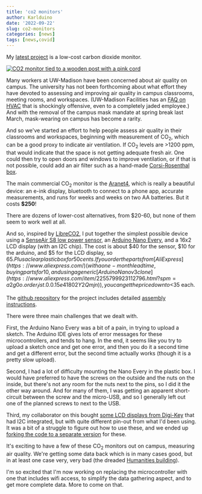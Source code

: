 ```yaml
---
title: 'co2 monitors'
author: Karlduino
date: '2022-09-22'
slug: co2-monitors
categories: [news]
tags: [news,covid]
---
```


My [latest project](https://github.com/karlduino/CO2monitor) is a
low-cost carbon dioxide monitor.

[![CO2 monitor tied to a wooden post with a pink cord](https://karlduino.org/CO2monitor/docs/pics/co2monitor_sm.jpg)](https://karlduino.org/CO2monitor/docs/pics/co2monitor.jpg)

Many workers at UW-Madison have been concerned about air quality on
campus. The university has not been forthcoming about what effort they
have devoted to assessing and improving air quality in campus
classrooms, meeting rooms, and workspaces. (UW-Madison Facilities has
an [FAQ on
HVAC](https://facilities.fpm.wisc.edu/facility-manager-tools/#faq-hvac)
that is shockingly offensive, even to a completely jaded employee.)
And with the removal of the
campus mask mandate at spring break last March, mask-wearing on
campus has become a rarity.

And so we've started an effort to help people assess air quality in
their classrooms and workspaces, beginning with measurement of CO<sub>2</sub>,
which can be a good proxy to indicate air ventilation. If
CO<sub>2</sub> levels are >1200 ppm, that would indicate that the
space is not getting adequate fresh air. One could then try to open
doors and windows to improve ventilation, or if that is not possible,
could add an air filter such as a hand-made [Corsi-Rosenthal
box](https://cleanaircrew.org/box-fan-filters/).

The main commercial CO<sub>2</sub> monitor is the
[Aranet4](https://aranet.com/products/aranet4/), which is really a
beautiful device: an e-ink display, bluetooth to connect to a
phone app, accurate measurements, and runs for weeks and weeks on two
AA batteries. But it costs **$250**!

There are dozens of lower-cost alternatives, from $20-60, but none of
them seem to work well at all.

And so, inspired by
[LibreCO2](https://github.com/danielbernalb/LibreCO2), I put together
the simplest possible device using a [SenseAir S8 low power
sensor](https://senseair.com/products/size-counts/s8-lp/), an [Arduino
Nano Every](https://docs.arduino.cc/hardware/nano-every), and a 16x2
LCD display (with an I2C chip). The cost is about $40 for the sensor,
$10 for the arduino, and $5 for the LCD display, so $65. Plus a
clear plastic box for 50 cents. If you order the parts from [AliExpress](https://www.aliexpress.com/)
(with a one-month lead time, buying parts for 10, and using a generic
[Arduino Nano v3
clone](https://www.aliexpress.com/item/2255799923112796.html?spm=a2g0o.order_list.0.0.15e41802Y2Qmjn)),
you can get the price down to <$35 each.

The [github repository](https://github.com/karlduino/CO2monitor/) for
the project includes detailed [assembly
instructions](https://karlduino.org/CO2monitor/docs/instructions.html).

There were three main challenges that we dealt with.

First, the Arduino Nano Every was a bit of a pain, in trying to upload
a sketch. The Arduino IDE gives lots of error messages for these
microcontrollers, and tends to hang. In the end, it seems like you try
to upload a sketch once and get one error, and then you do it a second
time and get a different error, but the second time actually works
(though it is a pretty slow upload).

Second, I had a lot of difficulty mounting the Nano Every in the
plastic box. I would have preferred to have the screws on the outside
and the nuts on the inside, but there's not any room for the nuts next
to the pins, so I did it the other way around. And for many of them, I
was getting an apparent short-circuit between the screw and the
micro-USB, and so I generally left out one of the planned screws to
next to the USB.

Third, my collaborator on this bought [some LCD displays from
Digi-Key](https://www.digikey.com/en/products/detail/orient-display/AMC1602AR-B-B6WTDW-I2C/12089223)
that had I2C integrated, but with quite different pin-out from what
I'd been using. It was a bit of a struggle to figure out how to use
these, and we ended up [forking the code to a separate
version](https://github.com/karlduino/CO2monitor/tree/main/CO2monitor_altLCD)
for these.

It's exciting to have a few of these CO<sub>2</sub> monitors out on
campus, measuring air quality. We're getting some data back which is
in many cases good, but in at least one case very, very bad (the
dreaded [Humanities building](https://map.wisc.edu/s/5dryqhg7)).

I'm so excited that I'm now working on replacing the microcontroller
with one that includes wifi access, to simplify the data gathering
aspect, and to get more complete data. More to come on that.
